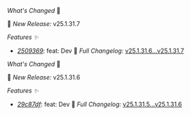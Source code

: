 *What's Changed* 🚀

 🔄 *New Release:* v25.1.31.7

 *Features ✨* 
- *[2509369](https://github.com/manisankar-divi/k8s-repo/commit/25093693f432c496b4463dad44153c61f3f835ff)*: feat: Dev
📜 *Full Changelog:* [v25.1.31.6...v25.1.31.7](https://github.com/manisankar-divi/k8s-repo/compare/v25.1.31.6...v25.1.31.7)

*What's Changed* 🚀

 🔄 *New Release:* v25.1.31.6

 *Features ✨* 
- *[29c87df](https://github.com/manisankar-divi/k8s-repo/commit/29c87dfd73e81a63be24aec4960cbd34268dd56a)*: feat: Dev
📜 *Full Changelog:* [v25.1.31.5...v25.1.31.6](https://github.com/manisankar-divi/k8s-repo/compare/v25.1.31.5...v25.1.31.6)

